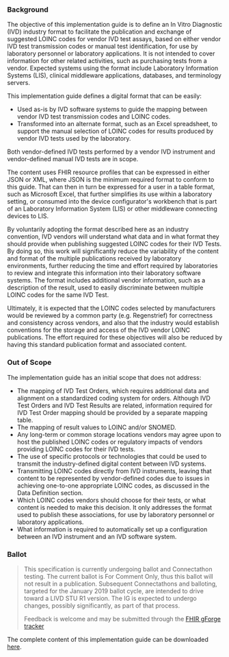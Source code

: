 ### Background

The objective of this implementation guide is to define an In Vitro Diagnostic (IVD) industry format to facilitate the publication and exchange of suggested LOINC codes for vendor IVD test assays, based on either vendor IVD test transmission codes or manual test identification, for use by laboratory personnel or laboratory applications. It is not intended to cover information for other related activities, such as purchasing tests from a vendor. Expected systems using the format include Laboratory Information Systems (LIS), clinical middleware applications, databases, and terminology servers.

This implementation guide defines a digital format that can be easily:

* Used as-is by IVD software systems to guide the mapping between vendor IVD test transmission codes and LOINC codes.
* Transformed into an alternate format, such as an Excel spreadsheet, to support the manual selection of LOINC codes for results produced by vendor IVD tests used by the laboratory.

Both vendor-defined IVD tests performed by a vendor IVD instrument and vendor-defined manual IVD tests are in scope.

The content uses FHIR resource profiles that can be expressed in either JSON or XML, where JSON is the minimum required format to conform to this guide.  That can then in turn be expressed for a user in a table format, such as Microsoft Excel, that further simplifies its use within a laboratory setting, or consumed into the device configurator's workbench that is part of an Laboratory Information System (LIS) or other middleware connecting devices to LIS.

By voluntarily adopting the format described here as an industry convention, IVD vendors will understand what data and in what format they should provide when publishing suggested LOINC codes for their IVD Tests. By doing so, this work will significantly reduce the variability of the content and format of the multiple publications received by laboratory environments, further reducing the time and effort required by laboratories to review and integrate this information into their laboratory software systems. The format includes additional vendor information, such as a description of the result, used to easily discriminate between multiple LOINC codes for the same IVD Test. 

Ultimately, it is expected that the LOINC codes selected by manufacturers would be reviewed by a common party (e.g. Regenstrief) for correctness and consistency across vendors, and also that the industry would establish conventions for the storage and access of the IVD vendor LOINC publications. The effort required for these objectives will also be reduced by having this standard publication format and associated content.

### Out of Scope

The implementation guide has an initial scope that does not address:

* The mapping of IVD Test Orders, which requires additional data and alignment on a standardized coding system for orders.  Although IVD Test Orders and IVD Test Results are related, information required for IVD Test Order mapping should be provided by a separate mapping table.
* The mapping of result values to LOINC and/or SNOMED.
* Any long-term or common storage locations vendors may agree upon to host the published LOINC codes or regulatory impacts of vendors providing LOINC codes for their IVD tests.
* The use of specific protocols or technologies that could be used to transmit the industry-defined digital content between IVD systems.
* Transmitting LOINC codes directly from IVD instruments, leaving that content to be represented by vendor-defined codes due to issues in achieving one-to-one appropriate LOINC codes, as discussed in the Data Definition section.
* Which LOINC codes vendors should choose for their tests, or what content is needed to make this decision. It only addresses the format used to publish these associations, for use by laboratory personnel or laboratory applications.
* What information is required to automatically set up a configuration between an IVD instrument and an IVD software system.

### Ballot

<blockquote class="stu-note">
<p>
This specification is currently undergoing ballot and Connectathon testing.  The current ballot is For Comment Only, thus this ballot will not result in a publication.  Subsequent Connectathons and balloting, targeted for the January 2019 ballot cycle, are intended to drive toward a LIVD STU R1 version.  The IG is expected to undergo changes, possibly significantly, as part of that process.
</p>
<p>
Feedback is welcome and may be submitted through the <a href="http://gforge.hl7.org/gf/project/fhir/tracker/?action=TrackerItemAdd&amp;tracker_id=677">FHIR gForge tracker</a>
</p>

</blockquote>

The complete content of this implementation guide can be downloaded [here](full-ig.zip).